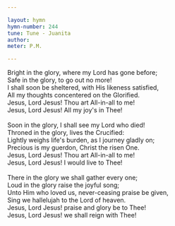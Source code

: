 ```yaml
---

layout: hymn
hymn-number: 244
tune: Tune - Juanita
author: 
meter: P.M.

---
```

Bright in the glory, where my Lord has gone before;<br>Safe in the glory, to go out no more!<br>I shall soon be sheltered, with His likeness satisfied,<br>All my thoughts concentered on the Glorified.<br>Jesus, Lord Jesus! Thou art All-in-all to me!<br>Jesus, Lord Jesus! All my joy's in Thee!<br><br>Soon in the glory, I shall see my Lord who died!<br>Throned in the glory, lives the Crucified:<br>Lightly weighs life's burden, as I journey gladly on;<br>Precious is my guerdon, Christ the risen One.<br>Jesus, Lord Jesus! Thou art All-in-all to me!<br>Jesus, Lord Jesus! I would live to Thee!<br><br>There in the glory we shall gather every one;<br>Loud in the glory raise the joyful song;<br>Unto Him who loved us, never-ceasing praise be given,<br>Sing we hallelujah to the Lord of heaven.<br>Jesus, Lord Jesus! praise and glory be to Thee!<br>Jesus, Lord Jesus! we shall reign with Thee!<br><br><br>
